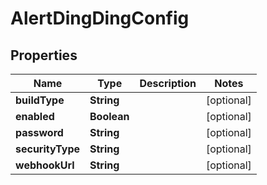 # AlertDingDingConfig

## Properties
Name | Type | Description | Notes
------------ | ------------- | ------------- | -------------
**buildType** | **String** |  |  [optional]
**enabled** | **Boolean** |  |  [optional]
**password** | **String** |  |  [optional]
**securityType** | **String** |  |  [optional]
**webhookUrl** | **String** |  |  [optional]
